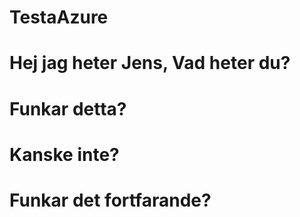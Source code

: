 # TestaAzure
# Hej jag heter Jens, Vad heter du?
# Funkar detta? 
# Kanske inte? 
# Funkar det fortfarande? 
